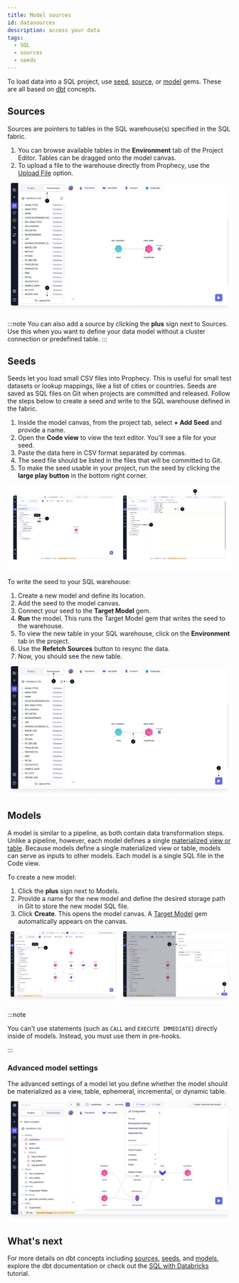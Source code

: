 ```yaml
---
title: Model sources
id: datasources
description: access your data
tags:
  - SQL
  - sources
  - seeds
---
```


To load data into a SQL project, use [seed](#seeds), [source](#sources), or [model](#models) gems. These are all based on [dbt](https://docs.getdbt.com/docs/build/projects) concepts.

## Sources

Sources are pointers to tables in the SQL warehouse(s) specified in the SQL fabric.

1. You can browse available tables in the **Environment** tab of the Project Editor. Tables can be dragged onto the model canvas.
2. To upload a file to the warehouse directly from Prophecy, use the [Upload File](docs/analysts/development/gems/source-target/file/upload-files.md) option.

![Source1](img/Source1.png)

:::note
You can also add a source by clicking the **plus** sign next to Sources. Use this when you want to define your data model without a cluster connection or predefined table.
:::

## Seeds

Seeds let you load small CSV files into Prophecy. This is useful for small test datasets or lookup mappings, like a list of cities or countries. Seeds are saved as SQL files on Git when projects are committed and released. Follow the steps below to create a seed and write to the SQL warehouse defined in the fabric.

1. Inside the model canvas, from the project tab, select **+ Add Seed** and provide a name.
1. Open the **Code view** to view the text editor. You'll see a file for your seed.
1. Paste the data here in CSV format separated by commas.
1. The seed file should be listed in the files that will be committed to Git.
1. To make the seed usable in your project, run the seed by clicking the **large play button** in the bottom right corner.

![Seed1](img/Seed1.png)

To write the seed to your SQL warehouse:

1. Create a new model and define its location.
1. Add the seed to the model canvas.
1. Connect your seed to the **Target Model** gem.
1. **Run** the model. This runs the Target Model gem that writes the seed to the warehouse.
1. To view the new table in your SQL warehouse, click on the **Environment** tab in the project.
1. Use the **Refetch Sources** button to resync the data.
1. Now, you should see the new table.

![Seed2](img/Seed2.png)

## Models

A model is similar to a pipeline, as both contain data transformation steps. Unlike a pipeline, however, each model defines a single [materialized view or table](https://docs.getdbt.com/docs/build/materializations#materializations). Because models define a single materialized view or table, models can serve as inputs to other models. Each model is a single SQL file in the Code view.

To create a new model:

1. Click the **plus** sign next to Models.
1. Provide a name for the new model and define the desired storage path in Git to store the new model SQL file.
1. Click **Create**. This opens the model canvas. A [Target Model](docs/SQL/gems/target-models/target-models.md) gem automatically appears on the canvas.

![Model1](img/Model1.png)

:::note

You can't use statements (such as `CALL` and `EXECUTE IMMEDIATE`) directly inside of models. Instead, you must use them in pre-hooks.

:::

### Advanced model settings

The advanced settings of a model let you define whether the model should be materialized as a view, table, ephemeral, incremental, or dynamic table.

![Model2](img/model-settings.png)

## What's next

For more details on dbt concepts including [sources](https://docs.getdbt.com/docs/build/sources), [seeds](https://docs.getdbt.com/docs/build/seeds), and [models](https://docs.getdbt.com/docs/build/models), explore the dbt documentation or check out the [SQL with Databricks](docs/getting-started/tutorials/sql-with-databricks.md) tutorial.
